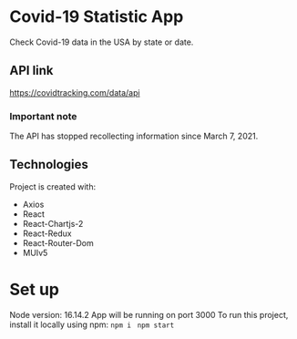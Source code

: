 # Covid-19 Statistic App

Check Covid-19 data in the USA by state or date.

## API link

https://covidtracking.com/data/api

### Important note

The API has stopped recollecting information since March 7, 2021.

## Technologies

Project is created with:
* Axios
* React 
* React-Chartjs-2 
* React-Redux 
* React-Router-Dom
* MUIv5

# Set up

Node version: 16.14.2
App will be running on port 3000
To run this project, install it locally using npm:
`npm i `
`npm start`
